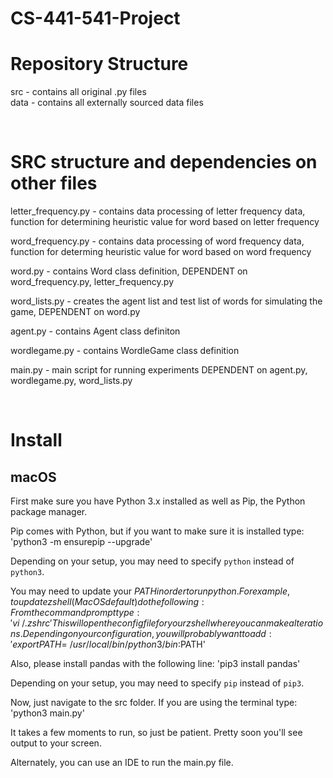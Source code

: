 # CS-441-541-Project

# Repository Structure

src - contains all original .py files<br>
data - contains all externally sourced data files

<br>

# SRC structure and dependencies on other files

letter_frequency.py - contains data processing of letter frequency data, function for determining heuristic value for word based on letter frequency<br>

word_frequency.py - contains data processing of word frequency data, function for determing heuristic value for word based on word frequency<br>

word.py - contains Word class definition, DEPENDENT on word_frequency.py, letter_frequency.py<br>

word_lists.py - creates the agent list and test list of words for simulating the game, DEPENDENT on word.py<br>

agent.py - contains Agent class definiton<br>

wordlegame.py - contains WordleGame class definition<br>

main.py - main script for running experiments DEPENDENT on agent.py,
wordlegame.py, word_lists.py <br>

<br>

# Install

## macOS

First make sure you have Python 3.x installed as well as Pip, the Python package manager.

Pip comes with Python, but if you want to make sure it is installed type:
'python3 -m ensurepip --upgrade'

Depending on your setup, you may need to specify `python` instead of `python3`.

You may need to update your $PATH in order to run python.
For example, to update zshell (MacOS default) do the following:
From the command prompt type: 'vi ~/.zshrc'
This will open the config file for your zshell where you can make alterations.
Depending on your configuration, you will probably want to add:
'export PATH=~/usr/local/bin/python3/bin:$PATH'

Also, please install pandas with the following line:
'pip3 install pandas'

Depending on your setup, you may need to specify `pip` instead of `pip3`.

Now, just navigate to the src folder. If you are using the terminal type:
'python3 main.py'

It takes a few moments to run, so just be patient. Pretty soon you'll see output to your screen.

Alternately, you can use an IDE to run the main.py file.



